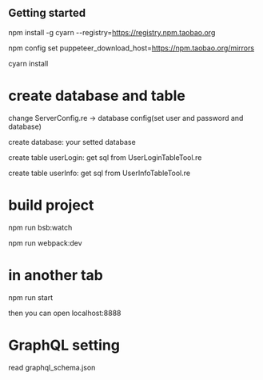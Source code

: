 ## Getting started

npm install -g cyarn --registry=https://registry.npm.taobao.org

npm config set puppeteer_download_host=https://npm.taobao.org/mirrors

cyarn install 


# create database and table
change  ServerConfig.re -> database config(set user and password and database)

create database: your setted database

create table userLogin: get sql from UserLoginTableTool.re

create table userInfo: get sql from UserInfoTableTool.re

# build project
npm run bsb:watch

npm run webpack:dev

# in another tab
npm run start

then you can open localhost:8888

# GraphQL setting 
read graphql_schema.json